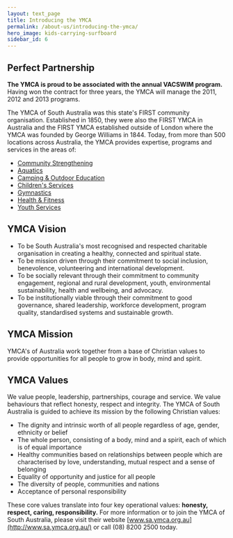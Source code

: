 ```yaml
---
layout: text_page
title: Introducing the YMCA
permalink: /about-us/introducing-the-ymca/
hero_image: kids-carrying-surfboard
sidebar_id: 6
---
```


## Perfect Partnership

**The YMCA is proud to be associated with the annual VACSWIM program.** Having won the contract for three years, the YMCA will manage the 2011, 2012 and 2013 programs.

The YMCA of South Australia was this state's FIRST community organisation. Established in 1850, they were also the FIRST YMCA in Australia and the FIRST YMCA established outside of London where the YMCA was founded by George Williams in 1844. Today, from more than 500 locations across Australia, the YMCA provides expertise, programs and services in the areas of:

- [Community Strengthening](#)
- [Aquatics](#)
- [Camping & Outdoor Education](#)
- [Children's Services](#)
- [Gymnastics](#)
- [Health & Fitness](#)
- [Youth Services](#)

## YMCA Vision

- To be South Australia's most recognised and respected charitable organisation in creating a healthy, connected and spiritual state.
- To be mission driven through their commitment to social inclusion, benevolence, volunteering and international development.
- To be socially relevant through their commitment to community engagement, regional and rural development, youth, environmental sustainability, health and wellbeing, and advocacy.
- To be institutionally viable through their commitment to good governance, shared leadership, workforce development, program quality, standardised systems and sustainable growth.

## YMCA Mission

YMCA's of Australia work together from a base of Christian values to provide opportunities for all people to grow in body, mind and spirit.

## YMCA Values

We value people, leadership, partnerships, courage and service. We value behaviours that reflect honesty, respect and integrity. The YMCA of South Australia is guided to achieve its mission by the following Christian values:

- The dignity and intrinsic worth of all people regardless of age, gender, ethnicity or belief
- The whole person, consisting of a body, mind and a spirit, each of which is of equal importance
- Healthy communities based on relationships between people which are characterised by love, understanding, mutual respect and a sense of belonging
- Equality of opportunity and justice for all people</div>
- The diversity of people, communities and nations</div>
- Acceptance of personal responsibility

These core values translate into four key operational values: **honesty, respect, caring, responsibility.** For more information or to join the YMCA of South Australia, please visit their website [www.sa.ymca.org.au](http://www.sa.ymca.org.au/) or call (08) 8200 2500 today.
